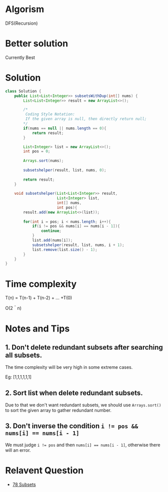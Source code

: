 # Algorism 
DFS(Recursion)

# Better solution 
Currently Best

# Solution 

```java
class Solution {
    public List<List<Integer>> subsetsWithDup(int[] nums) {
        List<List<Integer>> result = new ArrayList<>();

        /*
         Coding Style Notation: 
         If the given array is null, then directly return null;
        */
        if(nums == null || nums.length == 0){
            return result;
        }

        List<Integer> list = new ArrayList<>();
        int pos = 0;
        
        Arrays.sort(nums);
        
        subsetshelper(result, list, nums, 0);
        
        return result;
    }
    
    void subsetshelper(List<List<Integer>> result,
                       List<Integer> list,
                       int[] nums,
                       int pos){
        result.add(new ArrayList<>(list));
        
        for(int i = pos; i < nums.length; i++){
            if(i != pos && nums[i] == nums[i - 1]){
                continue;
            }
            list.add(nums[i]);
            subsetshelper(result, list, nums, i + 1);
            list.remove(list.size() - 1);
        }
    }
}
```

# Time complexity
T(n) = T(n-1) + T(n-2) + ... +T(0)

O(2＾n)


# Notes and Tips

##  1. Don't delete redundant subsets after searching all subsets. 
The time complexity will be very high in some extreme cases. 

Eg: [1,1,1,1,1,1] 

## 2. Sort list when delete redundant subsets. 
Due to that we don't want redundant subsets, we should use `Arrays.sort()` to sort the given array to gather redundant number. 

## 3. Don't inverse the condition `i != pos && nums[i] == nums[i - 1]`
We must judge `i != pos` and then `nums[i] == nums[i - 1]`, otherwise there will an error.   


# Relavent Question

- [78 Subsets](https://github.com/Wanchunwei/leetcode/blob/master/notes/Subsets.md)


